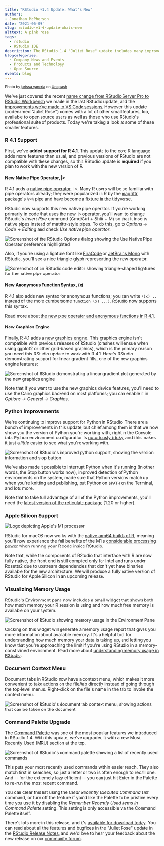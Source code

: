 ```yaml
---
title: "RStudio v1.4 Update: What's New"
authors: 
- Jonathan McPherson
date: '2021-06-09'
slug: rstudio-v1-4-update-whats-new
alttext: A pink rose
tags:
  - rstudio
  - RStudio IDE
description: The RStudio 1.4 "Juliet Rose" update includes many improvements for users of the open source desktop IDE, including support for R 4.1 and Apple Silicon, Python improvements, memory usage stats, a document context menu, command palette upgrades, and more.
blogcategories:
  - Company News and Events
  - Products and Technology
  - Open Source
events: blog
---
```



<sup>Photo by <a href="https://unsplash.com/@arizz?utm_source=unsplash&utm_medium=referral&utm_content=creditCopyText">jurissa yanoria</a> on <a href="https://unsplash.com/s/photos/flower-bloom?utm_source=unsplash&utm_medium=referral&utm_content=creditCopyText">Unsplash</a></sup>
  
We've just covered the recent [name change from RStudio Server Pro to RStudio Workbench](https://www.rstudio.com/blog/announcing-rstudio-workbench/) we made in the last RStudio update, and the [improvements we've made to VS Code sessions](https://www.rstudio.com/blog/rstudio-workbench-vscode-sessions/). However, this update (codenamed "Juliet Rose") comes with a lot of other small features, too, available to open source users as well as those who use RStudio's professional suite of products. Today we're taking a look at some of these smaller features.

### R 4.1 Support

First, we've **added support for R 4.1**. This update to the core R language adds more features than usual, and previous versions of RStudio are not compatible with these changes, so this RStudio update is **required** if you plan to work with the new version of R. 

#### New Native Pipe Operator, |>

R 4.1 adds a [native pipe operator](https://developer.r-project.org/blosxom.cgi/R-devel/NEWS/2020/12/04), `|>`. Many R users will be be familiar with pipe operators already; they were popularized in R by the [magrittr package](https://cran.r-project.org/web/packages/magrittr/vignettes/magrittr.html)'s `%>%` pipe and have become a [fixture in the tidyverse](https://style.tidyverse.org/pipes.html). 

RStudio now supports this new native pipe operator. If you're working primarily in code that uses the new `|>` operator, you'll want to change RStudio's *Insert Pipe* command (Cmd/Ctrl + Shift + M) so that it inserts native pipes instead of matrittr-style pipes. To do this, go to *Options -> Code -> Editing* and check *Use native pipe operator*. 

![Screenshot of the RStudio Options dialog showing the Use Native Pipe Operator preference highlighted](pipe-operator-option.png)

Also, if you're using a ligature font like [FiraCode](https://github.com/tonsky/FiraCode) or [JetBrains Mono](https://www.jetbrains.com/lp/mono/) with RStudio, you'll see a nice triangle glyph representing the new operator.

![Screenshot of an RStudio code editor showing triangle-shaped ligatures for the native pipe operator](native-pipe.png)

#### New Anonymous Function Syntax, \(x)

R 4.1 also adds new syntax for anonymous functions; you can write `\(x) .. ` instead of the more cumbersome `function (x) ...`). RStudio now supports this syntax.

Read more about [the new pipe operator and anonymous functions in R 4.1](https://www.jumpingrivers.com/blog/new-features-r410-pipe-anonymous-functions/). 

#### New Graphics Engine

Finally, R 4.1 adds a [new graphics engine](https://developer.r-project.org/Blog/public/2020/07/15/new-features-in-the-r-graphics-engine/). This graphics engine isn't compatible with previous releases of RStudio (crashes will ensue when using ggplot2 or other grid-based graphics), which is the primary reason you need this RStudio update to work with R 4.1. Here's RStudio demonstrating support for linear gradient fills, one of the new graphics engine features:

![Screenshot of RStudio demonstrating a linear gradient plot generated by the new graphics engine](grid-graphics.png)

Note that if you want to use the new graphics device features, you'll need to use the Cairo graphics backend on most platforms; you can enable it in *Options -> General -> Graphics*. 

### Python Improvements

We're continuing to improve support for Python in RStudio. There are a bunch of improvements in this update, but chief among them is that we now show you the version of Python you're working with, right in the Console tab. Python environment configuration is [notoriously tricky](https://xkcd.com/1987/), and this makes it just a *little* easier to see what you're working with.

![Screenshot of RStudio's improved python support, showing the version information and stop button](python.png)

We've also made it possible to interrupt Python when it's running (in other words, the Stop button works now), improved detection of Python environments on the system, made sure that Python versions match up when you're knitting and publishing, put Python on `$PATH` on the Terminal, and lots more.

Note that to take full advantage of all of the Python improvements, you'll need the [latest version of the reticulate package](https://cran.r-project.org/web/packages/reticulate/index.html) (1.20 or higher).

### Apple Silicon Support

![Logo depicting Apple's M1 processor](apple-m1.jpg)

RStudio for macOS now works with the [native arm64 builds of R](https://cran.r-project.org/bin/macosx/), meaning you'll now experience the full benefits of the M1's [considerable processing power](https://www.cpubenchmark.net/cpu.php?cpu=Apple+M1+8+Core+3200+MHz&id=4104) when running your R code inside RStudio. 

Note that, while the components of RStudio that interface with R are now fully native, the front end is still compiled only for Intel and runs under Rosetta2 due to upstream dependencies that don't yet have binaries available for the new architecture. We will produce a fully native version of RStudio for Apple Silicon in an upcoming release.

### Visualizing Memory Usage

RStudio's Environment pane now includes a small widget that shows both how much memory your R session is using and how much free memory is available on your system. 

![Screenshot of RStudio showing memory usage in the Environment Pane](memory-usage.png)

Clicking on this widget will generate a memory usage report that gives you more information about available memory. It's a helpful tool for understanding how much memory your data is taking up, and letting you know that you're approaching the limit if you're using RStudio in a memory-constrained environment. Read more about [understanding memory usage in RStudio](https://support.rstudio.com/hc/en-us/articles/1500005616261-Understanding-Memory-Usage-in-RStudio).

### Document Context Menu

Document tabs in RStudio now have a context menu, which makes it more convenient to take actions on the file/tab directly instead of going through the top-level menus. Right-click on the file's name in the tab to invoke the context menu. 

![Screenshot of RStudio's document tab context menu, showing actions that can be taken on the document](document-tab-menu.png)

### Command Palette Upgrade

The [Command Palette](https://blog.rstudio.com/2020/10/14/rstudio-v1-4-preview-command-palette/) was one of the most popular features we introduced in RStudio 1.4. With this update, we've upgraded it with a new Most Recently Used (MRU) section at the top. 

![Screenshot of RStudio's command palette showing a list of recently used commands](command-palette-mru.png)

This puts your most recently used commands within easier reach. They also match first in searches, so just a letter or two is often enough to recall one. And --  for the extremely <strike>lazy</strike> efficient -- you can just hit Enter in the Palette to re-run the most recent command.

You can clear this list using the *Clear Recently Executed Command List* command, or turn off the feature if you'd like the Palette to be pristine every time you use it by disabling the *Remember Recently Used Items in Command Palette* setting. This setting is only accessible via the Command Palette itself.

There's lots more in this release, and it's [available for download today](https://www.rstudio.com/products/rstudio/download/). You can read about all the features and bugfixes in the "Juliet Rose" update in the [RStudio Release Notes](https://www.rstudio.com/products/rstudio/release-notes/), and we'd love to hear your feedback about the new release on our [community forum](https://community.rstudio.com/c/rstudio-ide/9).

